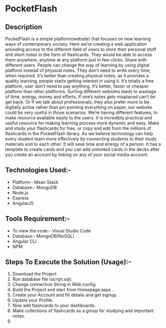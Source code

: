 # PocketFlash

## Description
PocketFlash is a simple platform(website) that focuses on new learning ways of contemporary society. 
Here we’re creating a web application providing access to the different field of users to store their personal stuff and short notes in the form of flashcards. They would be able to access them anywhere, anytime at any platform just in few clicks. Share with different users. People can change the way of learning by using digital platform instead of physical notes. They don’t need to write every time, when required. It’s better than creating physical notes, as it provides a quality learning, people starts getting interest in using it. It’s totally a free platform, user don’t need to pay anything. It’s better, faster or cheaper platform than other platforms. Surfing different websites leads to wastage of time, energy, money and efforts. If one’s notes gets misplaced can’t be get back. Or if we talk about professionals, they also prefer more to be digitally active rather than pin pointing everything on paper, our website could be very useful in those scenarios. We’re having different features, to make resource available easily to the users. It is incredibly practical and useful resource for making learning process more dynamic and easy. Make and study your flashcards for free, or copy and edit from the millions of flashcards in the PocketFlash library. As we believe technology can help every student learn more effectively by connecting students to their study materials and to
each other. It will save time and energy of a person. It has a template to create cards and you can add unlimited cards in the decks after you create an account by linking on any of your social media account. 

## Technologies Used:-
 * Platform:- Mean Stack
 * Database:- MongoDB
 * Node.js
 * Express
 * AngularJS
 
## Tools Requirement:-
 * To view the code:- Visual Studio Code
 * Database:- MongoDB(NoSQL)
 * Angular CLI
 * NPM

## Steps To Execute the Solution (Usage):-
1. Download the Project.
2. Run database file (script.sql).
3. Change connection String in Web.config.
4. Build the Project and start from Homepage.aspx .
5. Create your Account and fill details and get signup.
6. Update your Profile.
7. Now add flashcards to your dashboards.
8. Make collections of flashcards as a group for studying and important notes.
9. 
